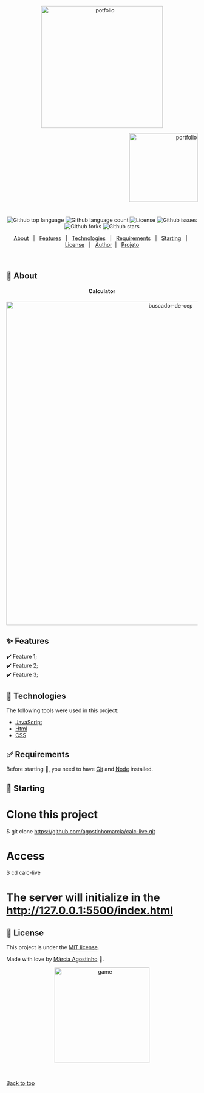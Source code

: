 

<p align="center">
   <img src="https://media.giphy.com/media/xkF2FArOY0tZcyUu10/giphy.gif" alt="potfolio" width="320"/>
</p>

<p align="right">
   <img src="https://media.giphy.com/media/1zKw7WTALJONG2OGgK/giphy.gif" alt="portfolio" width="180"/>
</p>




<h1 align="center"></h1>

<p align="center">
  <img alt="Github top language" src="https://img.shields.io/github/languages/top/agostinhomarcia/calc-live?color=00BFFF">

  <img alt="Github language count" src="https://img.shields.io/github/languages/count/agostinhomarcia/calc-live?color=00BFFF">

  <!-- <img alt="Repository size" src="https://img.shields.io/agostinhomarcia/jogo-da-velha?color=008B8B"> -->

  <img alt="License" src="https://img.shields.io/github/license/agostinhomarcia/calc-live?color=00BFFF">

   <img alt="Github issues" src="https://img.shields.io/github/issues/agostinhomarcia/calc-live?color=00BFFF" /> 

   <img alt="Github forks" src="https://img.shields.io/github/forks/agostinhomarcia/calc-live?color=00BFFF" /> 

   <img alt="Github stars" src="https://img.shields.io/github/stars/agostinhomarcia/calc-live?color=00BFFF" /> 
</p>


<p align="center">
  <a href="#dart-about">About</a> &#xa0; | &#xa0; 
  <a href="#sparkles-features">Features</a> &#xa0; | &#xa0;
  <a href="#rocket-technologies">Technologies</a> &#xa0; | &#xa0;
  <a href="#white_check_mark-requirements">Requirements</a> &#xa0; | &#xa0;
  <a href="#checkered_flag-starting">Starting</a> &#xa0; | &#xa0;
  <a href="#memo-license">License</a> &#xa0; | &#xa0;
  <a href="https://github.com/agostinhomarcia" target="_blank">Author</a>&#xa0; | &#xa0
  <a href="https://buscador-cep-peach.vercel.app/" target="_blank" rel="noopener noreferrer">Projeto</a>
</p>

<br>

## :dart: About ##


<h4 align="center"> Calculator </h4>

<p align="center">
   <img src="https://media.giphy.com/media/ZpwqhBmytrPHNNwzcx/giphy.gif" alt="buscador-de-cep" width="850"/>
</p>


## :sparkles: Features ##

:heavy_check_mark: Feature 1;\
:heavy_check_mark: Feature 2;\
:heavy_check_mark: Feature 3;

## :rocket: Technologies ##

The following tools were used in this project:


- [JavaScript](https://developer.mozilla.org/pt-BR/docs/Web/JavaScript) 
- [Html](https://developer.mozilla.org/pt-BR/docs/Web/HTML/Element/html/)  
- [CSS](https://developer.mozilla.org/pt-BR/docs/Web/CSS)  


## :white_check_mark: Requirements ##

Before starting :checkered_flag:, you need to have [Git](https://git-scm.com) and [Node](https://nodejs.org/en/) installed.

## :checkered_flag: Starting ##

# Clone this project
$ git clone https://github.com/agostinhomarcia/calc-live.git
# Access
$ cd calc-live
# The server will initialize in the <http://127.0.0.1:5500/index.html>


## :memo: License ##


This project is under the [MIT license](./LICENSE).

Made with love by [Márcia Agostinho](https://github.com/agostinhomarcia) 🚀.




<p align="center">
   <img src="https://media.giphy.com/media/6COtCVInLa31ctrqlY/giphy.gif" alt="game" width="250"/>
</p>

&#xa0;

<a href="#top">Back to top </a>
